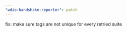 ```yaml
---
"wdio-handshake-reporter": patch
---
```


fix: make sure tags are not unique for every retried suite
